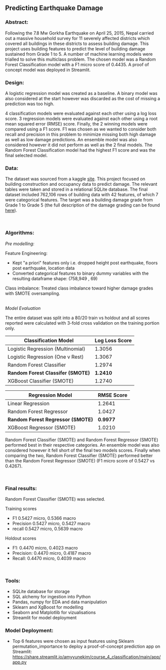 

## Predicting Earthquake Damage		

### Abstract:
Following the 7.8 Mw Gorkha Earthquake on April 25, 2015, Nepal carried out a massive household survey for 11 severely affected districts which covered all buildings in these districts to assess building damage. This project uses building features to predict the level of building damage sustained from Grade 1 to 5. A number of machine learning models were trialled to solve this multiclass problem. The chosen model was a Random Forest Classification model with a F1 micro score of 0.4435. A proof of concept model was deployed in Streamlit.

### Design: 
A logistic regression model was created as a baseline. A binary model was also considered at the start however was discarded as the cost of missing a prediction was too high. 

4 classification models were evaluated against each other using a log loss score. 3 regression models were evaluated against each other using a root mean squared error (RMSE) score. Finally, the 2 winning models were compared using a F1 score. F1 was chosen as we wanted to consider both recall and precision in this problem to minimize missing both high damage as well as low damage predictions. An ensemble model was also considered however it did not perform as well as the 2 final models. The Random Forest Classification model had the highest F1 score and was the final selected model.

### Data:
The dataset was sourced from a kaggle [site](https://www.kaggle.com/code/ar89dsl/predicting-building-damage-from-earthquakes/data). This project focused on building construction and occupancy data to predict damage. The relevant tables were taken and stored in a relational SQLite database. The final dataset included 762,106 rows of building data with 42 features, of which 7 were categorical features. 
The target was a building damage grade from Grade 1 to Grade 5 (the full description of the damage grading can be found [here](http://eq2015.npc.gov.np/docs/#/faqs/faqs)).

<br>

### Algorithms:


<i> Pre modelling:</i>

Feature Engineering: 
- Kept "a priori" features only i.e. dropped height post earthquake, floors post earthquake, location data
- Converted categorical features to binary dummy variables with the resulting dataframe shape: (758,949 , 69)

Class imbalance: Treated class imbalance toward higher damage grades with SMOTE oversampling.

<br>
<i> Model Evaluation </i>

The entire dataset was split into a 80/20 train vs holdout and all scores reported were calculated with 3-fold cross validation on the training portion only.

| Classification Model| Log Loss Score|
| ------------------- | ---------------|
|Logistic Regression (Multinomial)| 1.3056|  
|Logistic Regression (One v Rest)  |1.3067| 
|Random Forest Classifier| 1.2974| 
|<b>Random Forest Classifer (SMOTE) |<b>1.2410| 
|XGBoost Classifier (SMOTE)| 1.2740 | 


| Regression Model| RMSE Score|
| --------------- | ---------------|
|Linear Regression| 1.2641|  
|Random Forest Regressor | 1.0427| 
|<b>Random Forest Regressor (SMOTE) |<b>0.9977| 
|XGBoost Regressor (SMOTE)| 1.0210 |  |


Random Forest Classifier (SMOTE) and Random Forest Regressor (SMOTE) performed best in their respective categories. An ensemble model was also considered however it fell short of the final two models scores. Finally when comparing the two, Random Forest Classifier (SMOTE) performed better than the Random Forest Regressor (SMOTE) (F1 micro score of 0.5427 vs 0.4267). 

<br>

### Final results:

Random Forest Classifier (SMOTE) was selected.

Training scores

- F1 0.5427 micro, 0.5366 macro
- Precision 0.5427 micro, 0.5427 macro
- recall 0.5427 micro, 0.5639 macro

Holdout scores

- F1: 0.4470 micro, 0.4023 macro
- Precision: 0.4470 micro, 0.4187 macro
- Recall: 0.4470 micro, 0.4039 macro

<br>

### Tools:
- SQLite database for storage
- SQL alchemy for ingestion into Python
- Pandas, numpy for EDA and data manipulation
- Sklearn and XgBoost for modelling
- Seaborn and Matplotlib for vizualisations
- Streamlit for model deployment

### Model Deployment: 
- Top 6 features were chosen as input features using Sklearn permutation_importance to deploy a proof-of-concept prediction app on Streamlit:  
https://share.streamlit.io/amyyunekim/course_4_classification/main/app/app.py